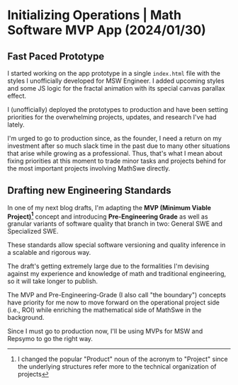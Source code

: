 <!-- Copyright (c) 2024 Tobias Briones. All rights reserved. -->
<!-- SPDX-License-Identifier: CC-BY-4.0 -->
<!-- This file is part of https://github.com/tobiasbriones/blog -->

# Initializing Operations | Math Software MVP App (2024/01/30)

## Fast Paced Prototype

I started working on the app prototype in a single `index.html` file with the
styles I unofficially developed for MSW Engineer. I added upcoming styles and
some JS logic for the fractal animation with its special canvas parallax effect.

I (unofficially) deployed the prototypes to production and have been setting
priorities for the overwhelming projects, updates, and research I've had lately.

I'm urged to go to production since, as the founder, I need a return on my
investment after so much slack time in the past due to many other situations
that arise while growing as a professional. Thus, that's what I mean about
fixing priorities at this moment to trade minor tasks and projects behind for
the most important projects involving MathSwe directly.

## Drafting new Engineering Standards

In one of my next blog drafts, I'm adapting the **MVP (Minimum Viable
Project)[^1]** concept and introducing **Pre-Engineering Grade** as well as
granular variants of software quality that branch in two: General SWE and
Specialized SWE.

[^1]: I changed the popular "Product" noun of the acronym to "Project" since the
    underlying structures refer more to the technical organization of projects

These standards allow special software versioning and quality inference in a
scalable and rigorous way.

The draft's getting extremely large due to the formalities I'm devising against
my experience and knowledge of math and traditional engineering, so it will take
longer to publish.

The MVP and Pre-Engineering-Grade (I also call "the boundary") concepts have
priority for me now to move forward on the operational project side (i.e., ROI)
while enriching the mathematical side of MathSwe in the background.

Since I must go to production now, I'll be using MVPs for MSW and Repsymo to go
the right way.
